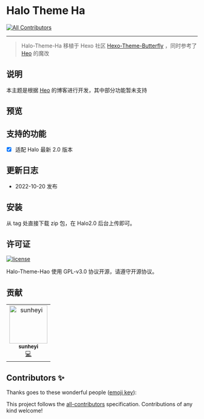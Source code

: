 # Halo Theme Ha
<!-- ALL-CONTRIBUTORS-BADGE:START - Do not remove or modify this section -->
[![All Contributors](https://img.shields.io/badge/all_contributors-1-orange.svg?style=flat-square)](#contributors-)
<!-- ALL-CONTRIBUTORS-BADGE:END -->

---

> Halo-Theme-Ha 移植于 Hexo 社区 [Hexo-Theme-Butterfly](https://github.com/jerryc127/hexo-theme-butterfly)
> ，同时参考了 [Heo](https://blog.zhheo.com/) 的魔改

## 说明

本主题是根据 [Heo](https://blog.zhheo.com/) 的博客进行开发，其中部分功能暂未支持

## 预览

## 支持的功能

- [x] 适配 Halo 最新 2.0 版本

## 更新日志

- 2022-10-20 发布

## 安装

从 tag 处直接下载 zip 包，在 Halo2.0 后台上传即可。

## 许可证

[![license](https://img.shields.io/github/license/halo-dev/halo.svg?style=flat-square)](https://github.com/halo-dev/halo/blob/master/LICENSE)

Halo-Theme-Hao 使用 GPL-v3.0 协议开源，请遵守开源协议。

## 贡献

<!-- ALL-CONTRIBUTORS-LIST:START - Do not remove or modify this section -->
<!-- prettier-ignore-start -->
<!-- markdownlint-disable -->
<table>
  <tbody>
    <tr>
      <td align="center"><a href="https://shyblog.world/"><img src="https://avatars.githubusercontent.com/u/50973219?v=4?s=100" width="100px;" alt="sunheyi"/><br /><sub><b>sunheyi</b></sub></a><br /><a href="https://github.com/liuzhihang/halo-theme-hao/commits?author=shy-share" title="Code">💻</a></td>
    </tr>
  </tbody>
</table>

<!-- markdownlint-restore -->
<!-- prettier-ignore-end -->

<!-- ALL-CONTRIBUTORS-LIST:END -->



## Contributors ✨

Thanks goes to these wonderful people ([emoji key](https://allcontributors.org/docs/en/emoji-key)):

<!-- ALL-CONTRIBUTORS-LIST:START - Do not remove or modify this section -->
<!-- prettier-ignore-start -->
<!-- markdownlint-disable -->
<!-- markdownlint-restore -->
<!-- prettier-ignore-end -->
<!-- ALL-CONTRIBUTORS-LIST:END -->

This project follows the [all-contributors](https://github.com/all-contributors/all-contributors) specification. Contributions of any kind welcome!
